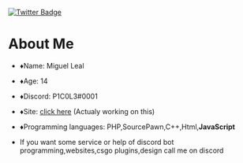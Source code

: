 [![Twitter Badge](https://img.shields.io/badge/-P1C0L3JooJ-1ca0f1?style=flat-square&logo=twitter&logoColor=white&link=https://twitter.com/p1c0l3jooj)](https://twitter.com/p1c0l3jooj) 
# About Me
- ♦️Name: Miguel Leal
- ♦️Age: 14
- ♦️Discord: P1C0L3#0001
- ♦️Site: [click here](http:/p1c0l3.space) (Actualy working on this)
- ♦️Programming languages: PHP,SourcePawn,C++,Html,**JavaScript**

- If you want some service or help of discord bot programming,websites,csgo plugins,design call me on discord
